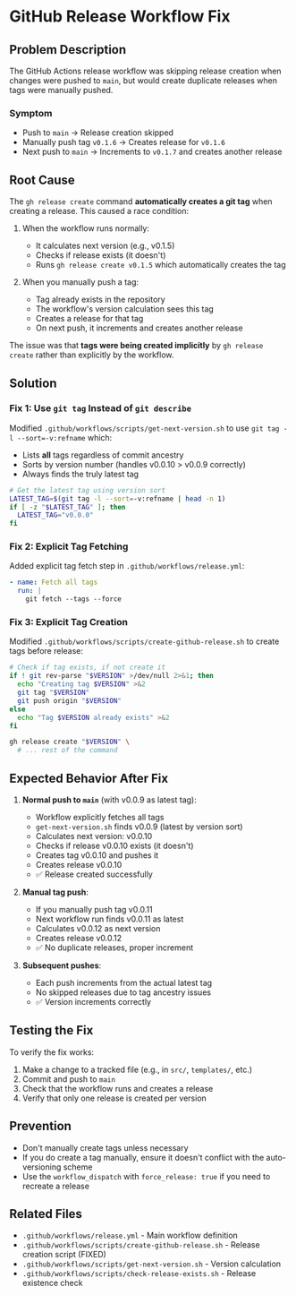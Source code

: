 # GitHub Release Workflow Fix

## Problem Description

The GitHub Actions release workflow was skipping release creation when changes were pushed to `main`, but would create duplicate releases when tags were manually pushed.

### Symptom
- Push to `main` → Release creation skipped
- Manually push tag `v0.1.6` → Creates release for `v0.1.6`
- Next push to `main` → Increments to `v0.1.7` and creates another release

## Root Cause

The `gh release create` command **automatically creates a git tag** when creating a release. This caused a race condition:

1. When the workflow runs normally:
   - It calculates next version (e.g., v0.1.5)
   - Checks if release exists (it doesn't)
   - Runs `gh release create v0.1.5` which automatically creates the tag
   
2. When you manually push a tag:
   - Tag already exists in the repository
   - The workflow's version calculation sees this tag
   - Creates a release for that tag
   - On next push, it increments and creates another release

The issue was that **tags were being created implicitly** by `gh release create` rather than explicitly by the workflow.

## Solution

### Fix 1: Use `git tag` Instead of `git describe`

Modified `.github/workflows/scripts/get-next-version.sh` to use `git tag -l --sort=-v:refname` which:
- Lists **all** tags regardless of commit ancestry
- Sorts by version number (handles v0.0.10 > v0.0.9 correctly)
- Always finds the truly latest tag

```bash
# Get the latest tag using version sort
LATEST_TAG=$(git tag -l --sort=-v:refname | head -n 1)
if [ -z "$LATEST_TAG" ]; then
  LATEST_TAG="v0.0.0"
fi
```

### Fix 2: Explicit Tag Fetching

Added explicit tag fetch step in `.github/workflows/release.yml`:

```yaml
- name: Fetch all tags
  run: |
    git fetch --tags --force
```

### Fix 3: Explicit Tag Creation

Modified `.github/workflows/scripts/create-github-release.sh` to create tags before release:

```bash
# Check if tag exists, if not create it
if ! git rev-parse "$VERSION" >/dev/null 2>&1; then
  echo "Creating tag $VERSION" >&2
  git tag "$VERSION"
  git push origin "$VERSION"
else
  echo "Tag $VERSION already exists" >&2
fi

gh release create "$VERSION" \
  # ... rest of the command
```

## Expected Behavior After Fix

1. **Normal push to `main`** (with v0.0.9 as latest tag):
   - Workflow explicitly fetches all tags
   - `get-next-version.sh` finds v0.0.9 (latest by version sort)
   - Calculates next version: v0.0.10
   - Checks if release v0.0.10 exists (it doesn't)
   - Creates tag v0.0.10 and pushes it
   - Creates release v0.0.10
   - ✅ Release created successfully

2. **Manual tag push**:
   - If you manually push tag v0.0.11
   - Next workflow run finds v0.0.11 as latest
   - Calculates v0.0.12 as next version
   - Creates release v0.0.12
   - ✅ No duplicate releases, proper increment

3. **Subsequent pushes**:
   - Each push increments from the actual latest tag
   - No skipped releases due to tag ancestry issues
   - ✅ Version increments correctly

## Testing the Fix

To verify the fix works:

1. Make a change to a tracked file (e.g., in `src/`, `templates/`, etc.)
2. Commit and push to `main`
3. Check that the workflow runs and creates a release
4. Verify that only one release is created per version

## Prevention

- Don't manually create tags unless necessary
- If you do create a tag manually, ensure it doesn't conflict with the auto-versioning scheme
- Use the `workflow_dispatch` with `force_release: true` if you need to recreate a release

## Related Files

- `.github/workflows/release.yml` - Main workflow definition
- `.github/workflows/scripts/create-github-release.sh` - Release creation script (FIXED)
- `.github/workflows/scripts/get-next-version.sh` - Version calculation
- `.github/workflows/scripts/check-release-exists.sh` - Release existence check
